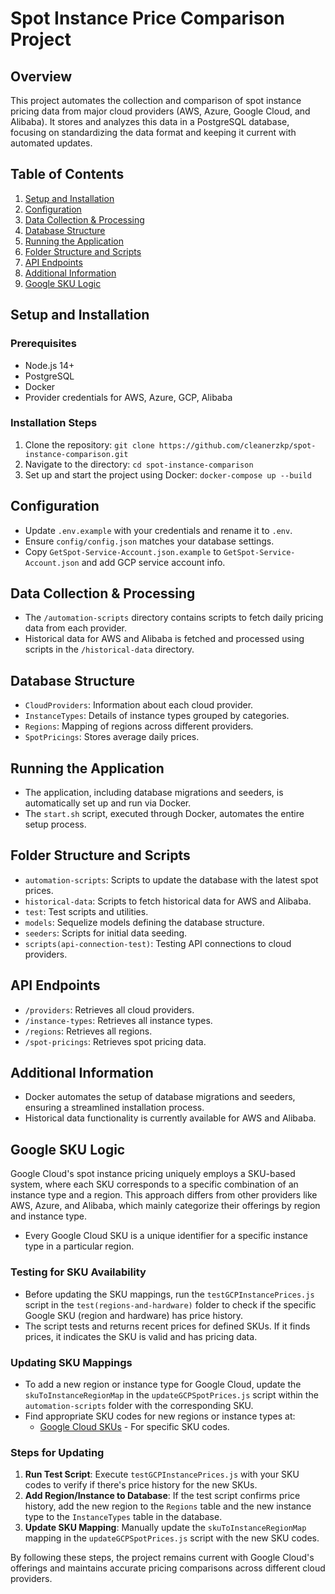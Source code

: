 # Spot Instance Price Comparison Project

## Overview
This project automates the collection and comparison of spot instance pricing data from major cloud providers (AWS, Azure, Google Cloud, and Alibaba). It stores and analyzes this data in a PostgreSQL database, focusing on standardizing the data format and keeping it current with automated updates.

## Table of Contents
1. [Setup and Installation](#setup-and-installation)
2. [Configuration](#configuration)
3. [Data Collection & Processing](#data-collection--processing)
4. [Database Structure](#database-structure)
5. [Running the Application](#running-the-application)
6. [Folder Structure and Scripts](#folder-structure-and-scripts)
7. [API Endpoints](#api-endpoints)
8. [Additional Information](#additional-information)
9. [Google SKU Logic](#google-sku-logic)

## Setup and Installation
### Prerequisites
- Node.js 14+
- PostgreSQL
- Docker
- Provider credentials for AWS, Azure, GCP, Alibaba

### Installation Steps
1. Clone the repository: `git clone https://github.com/cleanerzkp/spot-instance-comparison.git`
2. Navigate to the directory: `cd spot-instance-comparison`
3. Set up and start the project using Docker: `docker-compose up --build`

## Configuration
- Update `.env.example` with your credentials and rename it to `.env`.
- Ensure `config/config.json` matches your database settings.
- Copy `GetSpot-Service-Account.json.example` to `GetSpot-Service-Account.json` and add GCP service account info.

## Data Collection & Processing
- The `/automation-scripts` directory contains scripts to fetch daily pricing data from each provider.
- Historical data for AWS and Alibaba is fetched and processed using scripts in the `/historical-data` directory.

## Database Structure
- `CloudProviders`: Information about each cloud provider.
- `InstanceTypes`: Details of instance types grouped by categories.
- `Regions`: Mapping of regions across different providers.
- `SpotPricings`: Stores average daily prices.

## Running the Application
- The application, including database migrations and seeders, is automatically set up and run via Docker.
- The `start.sh` script, executed through Docker, automates the entire setup process.

## Folder Structure and Scripts
- `automation-scripts`: Scripts to update the database with the latest spot prices.
- `historical-data`: Scripts to fetch historical data for AWS and Alibaba.
- `test`: Test scripts and utilities.
- `models`: Sequelize models defining the database structure.
- `seeders`: Scripts for initial data seeding.
- `scripts(api-connection-test)`: Testing API connections to cloud providers.

## API Endpoints
- `/providers`: Retrieves all cloud providers.
- `/instance-types`: Retrieves all instance types.
- `/regions`: Retrieves all regions.
- `/spot-pricings`: Retrieves spot pricing data.

## Additional Information
- Docker automates the setup of database migrations and seeders, ensuring a streamlined installation process.
- Historical data functionality is currently available for AWS and Alibaba.


## Google SKU Logic
Google Cloud's spot instance pricing uniquely employs a SKU-based system, where each SKU corresponds to a specific combination of an instance type and a region. This approach differs from other providers like AWS, Azure, and Alibaba, which mainly categorize their offerings by region and instance type.
- Every Google Cloud SKU is a unique identifier for a specific instance type in a particular region.

### Testing for SKU Availability
- Before updating the SKU mappings, run the `testGCPInstancePrices.js` script in the `test(regions-and-hardware)` folder to check if the specific Google SKU (region and hardware) has price history.
- The script tests and returns recent prices for defined SKUs. If it finds prices, it indicates the SKU is valid and has pricing data.

### Updating SKU Mappings
- To add a new region or instance type for Google Cloud, update the `skuToInstanceRegionMap` in the `updateGCPSpotPrices.js` script within the `automation-scripts` folder with the corresponding SKU.
- Find appropriate SKU codes for new regions or instance types at:
  - [Google Cloud SKUs](https://cloud.google.com/skus/sku-groups/compute-engine-flexible-cud-eligible-skus) - For specific SKU codes.

### Steps for Updating
1. **Run Test Script**: Execute `testGCPInstancePrices.js` with your SKU codes to verify if there's price history for the new SKUs.
2. **Add Region/Instance to Database**: If the test script confirms price history, add the new region to the `Regions` table and the new instance type to the `InstanceTypes` table in the database.
3. **Update SKU Mapping**: Manually update the `skuToInstanceRegionMap` mapping in the `updateGCPSpotPrices.js` script with the new SKU codes.

By following these steps, the project remains current with Google Cloud's offerings and maintains accurate pricing comparisons across different cloud providers.